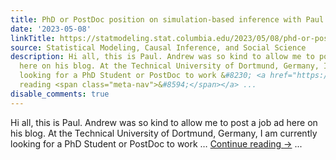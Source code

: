 ```yaml
---
title: PhD or PostDoc position on simulation-based inference with Paul “brms” Bürkner
date: '2023-05-08'
linkTitle: https://statmodeling.stat.columbia.edu/2023/05/08/phd-or-postdoc-position-on-simulation-based-inference-with-paul-brms-burkner/
source: Statistical Modeling, Causal Inference, and Social Science
description: Hi all, this is Paul. Andrew was so kind to allow me to post a job ad
  here on his blog. At the Technical University of Dortmund, Germany, I am currently
  looking for a PhD Student or PostDoc to work &#8230; <a href="https://statmodeling.stat.columbia.edu/2023/05/08/phd-or-postdoc-position-on-simulation-based-inference-with-paul-brms-burkner/">Continue
  reading <span class="meta-nav">&#8594;</span></a> ...
disable_comments: true
---
```

Hi all, this is Paul. Andrew was so kind to allow me to post a job ad here on his blog. At the Technical University of Dortmund, Germany, I am currently looking for a PhD Student or PostDoc to work &#8230; <a href="https://statmodeling.stat.columbia.edu/2023/05/08/phd-or-postdoc-position-on-simulation-based-inference-with-paul-brms-burkner/">Continue reading <span class="meta-nav">&#8594;</span></a> ...